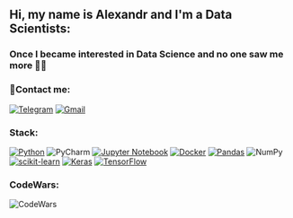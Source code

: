 ## Hi, my name is Alexandr and I'm a Data Scientists:

### Once I became interested in Data Science and no one saw me more :man_scientist:






### 🔭Contact me:

[![Telegram](https://img.shields.io/badge/Telegram-2CA5E0?style=for-the-badge&logo=telegram&logoColor=white)](https://https://t.me/AleksandrFedorov_1)
[![Gmail](https://img.shields.io/badge/Gmail-D14836?style=for-the-badge&logo=gmail&logoColor=white)](https://www.fedorovalexandr.ds@gmail.com)


### Stack:
[![Python](https://img.shields.io/badge/python-3670A0?style=for-the-badge&logo=python&logoColor=ffdd54)](https://python.org)
![PyCharm](https://img.shields.io/badge/pycharm-143?style=for-the-badge&logo=pycharm&logoColor=black&color=black&labelColor=green)
[![Jupyter Notebook](https://img.shields.io/badge/jupyter-%23FA0F00.svg?style=for-the-badge&logo=jupyter&logoColor=white)](https://jupyter.org)
[![Docker](https://img.shields.io/badge/docker-%230db7ed.svg?style=for-the-badge&logo=docker&logoColor=white)](https://www.docker.com)
[![Pandas](https://img.shields.io/badge/pandas-%23150458.svg?style=for-the-badge&logo=pandas&logoColor=white)](https://pandas.pydata.org)
![NumPy](https://img.shields.io/badge/numpy-%23013243.svg?style=for-the-badge&logo=numpy&logoColor=white)
[![scikit-learn](https://img.shields.io/badge/scikit--learn-%23F7931E.svg?style=for-the-badge&logo=scikit-learn&logoColor=white)](https://scikit-learn.org/)
[![Keras](https://img.shields.io/badge/Keras-%23D00000.svg?style=for-the-badge&logo=Keras&logoColor=white)](https://keras.io)
[![TensorFlow](https://img.shields.io/badge/TensorFlow-FF6F00?style=for-the-badge&logo=TensorFlow&logoColor=white)](https://www.tensorflow.com)

### CodeWars:

![CodeWars](https://www.codewars.com/users/%D0%90%D0%BB%D0%B5%D0%BA%D1%81%D0%B0%D0%BD%D0%B4%D1%80%20%D0%A4%D1%91%D0%B4%D0%BE%D1%80%D0%BE%D0%B2/badges/large)
